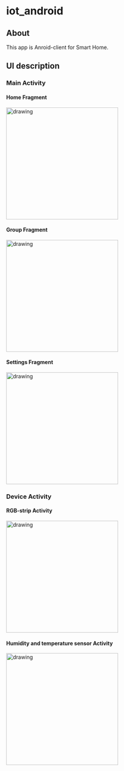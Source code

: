 # iot_android

## About

This app is Anroid-client for Smart Home.

## UI description

### Main Activity

#### Home Fragment

<img src="https://user-images.githubusercontent.com/48650232/167967204-9c0cd23e-0d33-4e62-a036-c5651628e7bd.png" alt="drawing" width="300"/>

#### Group Fragment

<img src="https://user-images.githubusercontent.com/48650232/167967547-7d86abe2-3d4a-4b7c-ba5d-b5b06d73f6b6.png" alt="drawing" width="300"/>

#### Settings Fragment

<img src="https://user-images.githubusercontent.com/48650232/167967622-5219c514-6ebf-459c-bc6a-9dc25c3d1984.png" alt="drawing" width="300"/>

### Device Activity

#### RGB-strip Activity

<img src="https://user-images.githubusercontent.com/48650232/167967708-0847787c-a622-49ee-92db-49b0b85d394c.png" alt="drawing" width="300"/>

#### Humidity and temperature sensor Activity

<img src="https://user-images.githubusercontent.com/48650232/167967784-53dcbeaa-3c3e-4d25-80a2-d80c6bdde28e.png" alt="drawing" width="300"/>
